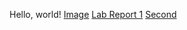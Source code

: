 Hello, world!
[Image](lab-report-1-week-0.html)
[Lab Report 1](https://kirthin12.github.io/cse15l-lab-reports/)
[Second](second.html)
